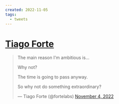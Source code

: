 ```yaml
---
created: 2022-11-05
tags:
  - tweets
---
```

# [Tiago Forte](https://twitter.com/fortelabs/status/1588456065917665280)

> The main reason I'm ambitious is...  
>   
> Why not?  
>   
> The time is going to pass anyway.  
>   
> So why not do something extraordinary?
> 
> — Tiago Forte (@fortelabs) [November 4, 2022](https://twitter.com/fortelabs/status/1588456065917665280?ref_src=twsrc%5Etfw)